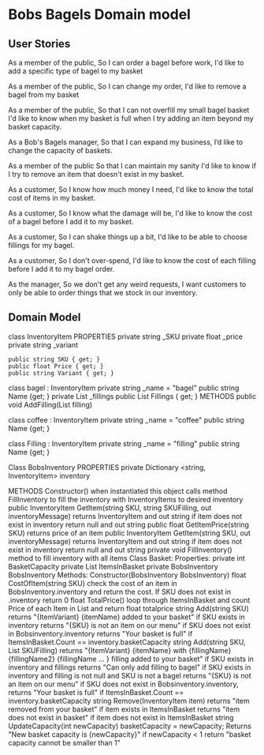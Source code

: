 # Bobs Bagels Domain model

## User Stories

As a member of the public,
So I can order a bagel before work,
I'd like to add a specific type of bagel to my basket

As a member of the public,
So I can change my order,
I'd like to remove a bagel from my basket

As a member of the public,
So that I can not overfill my small bagel basket
I'd like to know when my basket is full when I try adding an item beyond my basket capacity.

As a Bob's Bagels manager,
So that I can expand my business,
I’d like to change the capacity of baskets.

As a member of the public
So that I can maintain my sanity
I'd like to know if I try to remove an item that doesn't exist in my basket.

As a customer,
So I know how much money I need,
I'd like to know the total cost of items in my basket.

As a customer,
So I know what the damage will be,
I'd like to know the cost of a bagel before I add it to my basket.

As a customer,
So I can shake things up a bit,
I'd like to be able to choose fillings for my bagel.

As a customer,
So I don't over-spend,
I'd like to know the cost of each filling before I add it to my bagel order.

As the manager,
So we don't get any weird requests,
I want customers to only be able to order things that we stock in our inventory.

## Domain Model

class InventoryItem
PROPERTIES
    private string _SKU
    private float _price
    private string _variant

    public string SKU { get; }
    public float Price { get; }
    public string Variant { get; }

class bagel : InventoryItem
    private string _name = "bagel"
    public string Name {get; }
    private List<InventoryItem> _fillings
    public List<InventoryItem> Fillings { get; }
METHODS
    public void AddFilling(List<InventoryItem> filling)

class coffee : InventoryItem
    private string _name = "coffee"
    public string Name {get; }

class Filling : InventoryItem
    private string _name = "filling"
    public string Name {get; }

Class BobsInventory
PROPERTIES
    private Dictionary <string, InventoryItem> inventory

METHODS
    Constructor()
        when instantiated this object calls method FillInventory to fill the inventory with InventoryItems to desired inventory
    public InventoryItem GetItem(string SKU, string SKUFilling, out inventoryMessage)
        returns InventoryItem and out string
            if item does not exist in inventory return null and out string
    public float GetItemPrice(string SKU)
        returns price of an item
    public InventoryItem GetItem(string SKU, out inventoryMessage)
        returns InventoryItem and out string
            if item does not exist in inventory return null and out string
    private void FillInventory()
        method to fill inventory with all items
Class Basket:
    Properties:
        private int BasketCapacity
        private List <InventoryItem> ItemsInBasket
        private BobsInventory BobsInventory
    Methods:
        Constructor(BobsInventory BobsInventory)
        float CostOfItem(string SKU)
            check the cost of an item in BobsInventory.inventory and return the cost.
                If SKU does not exist in .inventory return 0
        float TotalPrice()
            loop through ItemsInBasket and count Price of each Item in List and return float totalprice
        string Add(string SKU)
            returns "{ItemVariant} {itemName} added to your basket" if SKU exists in inventory
            returns "{SKU} is not an item on our menu" if SKU does not exist in Bobsinventory.inventory
            returns "Your basket is full" if ItemsInBasket.Count == inventory.basketCapacity
        string Add(string SKU, List<string> SKUFilling)
            returns "{ItemVariant} {itemName} with {fillingName} {fillingName2} {fillingName ... } filling added to your basket" if SKU exists in inventory and fillings
            returns "Can only add filling to bagel" if SKU exists in inventory and filling is not null and SKU is not a bagel
            returns "{SKU} is not an item on our menu" if SKU does not exist in Bobsinventory.inventory,
            returns "Your basket is full" if ItemsInBasket.Count == inventory.basketCapacity
        string Remove(InventoryItem item)
            returns "item removed from your basket" if item exists in ItemsInBasket
            returns "item does not exist in basket" if item does not exist in ItemsInBasket
        string UpdateCapacity(int newCapacity)
            basketCapacity = newCapacity; Returns "New basket capacity is {newCapacity}"
                if newCapacity < 1 return "basket capacity cannot be smaller than 1"
